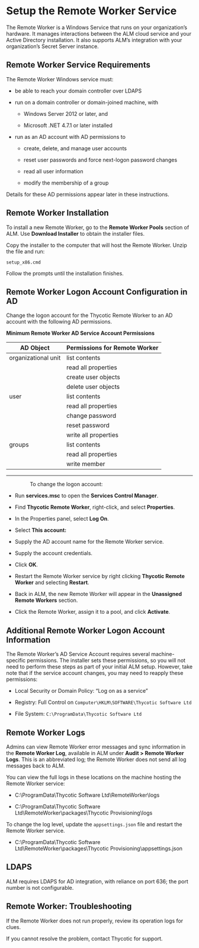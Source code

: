 ﻿[title]: # (Setup the Remote Worker Service)
[tags]: # (Account Lifecycle Manager,ALM,Active Directory,)
[priority]: # (5120)

# Setup the Remote Worker Service

The Remote Worker is a Windows Service that runs on your organization’s hardware. It manages interactions between the ALM cloud service and your Active Directory installation. It also supports ALM’s integration with your organization’s Secret Server instance.

## Remote Worker Service Requirements

The Remote Worker Windows service must:

* be able to reach your domain controller over LDAPS

* run on a domain controller or domain-joined machine, with

  * Windows Server 2012 or later, and

  * Microsoft .NET 4.7.1 or later installed

* run as an AD account with AD permissions to

  * create, delete, and manage user accounts

  * reset user passwords and force next-logon password changes

  * read all user information

  * modify the membership of a group

Details for these AD permissions appear later in these instructions.

## Remote Worker Installation

To install a new Remote Worker, go to the **Remote Worker Pools** section of ALM. Use **Download Installer** to obtain the installer files.

Copy the installer to the computer that will host the Remote Worker. Unzip the file and run:

  `setup_x86.cmd`

Follow the prompts until the installation finishes.

## Remote Worker Logon Account Configuration in AD

Change the logon account for the Thycotic Remote Worker to an AD account with the following AD permissions.

**Minimum Remote Worker AD Service Account Permissions**

| AD Object           | Permissions for Remote Worker |
|---------------------|-------------------------------|
| organizational unit | list contents                 |
|                     | read all properties           |
|                     | create user objects           |
|                     | delete user objects           |
| user                | list contents                 |
|                     | read all properties           |
|                     | change password               |
|                     | reset password                |
|                     | write all properties          |
| groups              | list contents                 |
|                     | read all properties           |
|                     | write member                  |

---

  
  
To change the logon account:

* Run **services.msc** to open the **Services Control Manager**.

* Find **Thycotic Remote Worker**, right-click, and select **Properties**.

* In the Properties panel, select **Log On**.

* Select **This account:**

* Supply the AD account name for the Remote Worker service.

* Supply the account credentials.

* Click **OK**.

* Restart the Remote Worker service by right clicking **Thycotic Remote Worker** and selecting **Restart**.

* Back in ALM, the new Remote Worker will appear in the **Unassigned Remote Workers** section.

* Click the Remote Worker, assign it to a pool, and click **Activate**.

## Additional Remote Worker Logon Account Information

The Remote Worker’s AD Service Account requires several machine-specific permissions. The installer sets these permissions, so you will not need to perform these steps as part of your initial ALM setup. However, take note that if the service account changes, you may need to reapply these permissions:

* Local Security or Domain Policy: “Log on as a service”

* Registry: Full Control on `Computer\HKLM\SOFTWARE\Thycotic Software Ltd`

* File System: `C:\ProgramData\Thycotic Software Ltd`

## Remote Worker Logs

Admins can view Remote Worker error messages and sync information in the **Remote Worker Log**, available in ALM under **Audit > Remote Worker Logs**. This is an abbreviated log; the Remote Worker does not send all log messages back to ALM.

You can view the full logs in these locations on the machine hosting the Remote Worker service:

* C:\\ProgramData\\Thycotic Software Ltd\\RemoteWorker\\logs

* C:\\ProgramData\\Thycotic Software Ltd\\RemoteWorker\\packages\\Thycotic Provisioning\\logs

To change the log level, update the `appsettings.json` file and restart the Remote Worker service.

* C:\\ProgramData\\Thycotic Software Ltd\\RemoteWorker\\packages\\Thycotic Provisioning\\appsettings.json

## LDAPS

ALM requires LDAPS for AD integration, with reliance on port 636; the port number is not configurable.

## Remote Worker: Troubleshooting

If the Remote Worker does not run properly, review its operation logs for clues.

If you cannot resolve the problem, contact Thycotic for support.



  

  

